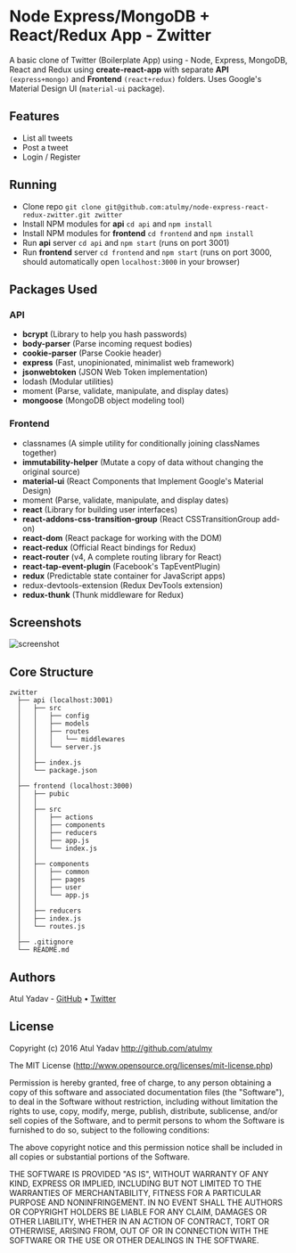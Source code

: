 # Node Express/MongoDB + React/Redux App - Zwitter
A basic clone of Twitter (Boilerplate App) using - Node, Express, MongoDB, React and Redux using **create-react-app** with separate **API** `(express+mongo)` and **Frontend** `(react+redux)` folders. Uses Google's Material Design UI (`material-ui` package).

## Features
- List all tweets
- Post a tweet
- Login / Register

## Running
- Clone repo `git clone git@github.com:atulmy/node-express-react-redux-zwitter.git zwitter`
- Install NPM modules for **api** `cd api` and `npm install`
- Install NPM modules for **frontend** `cd frontend` and `npm install`
- Run **api** server `cd api` and `npm start` (runs on port 3001)
- Run **frontend** server `cd frontend` and `npm start` (runs on port 3000, should automatically open `localhost:3000` in your browser)

## Packages Used

### API
- **bcrypt** (Library to help you hash passwords)
- **body-parser** (Parse incoming request bodies)
- **cookie-parser** (Parse Cookie header)
- **express** (Fast, unopinionated, minimalist web framework)
- **jsonwebtoken** (JSON Web Token implementation)
- lodash (Modular utilities)
- moment (Parse, validate, manipulate, and display dates)
- **mongoose** (MongoDB object modeling tool)

### Frontend
- classnames (A simple utility for conditionally joining classNames together)
- **immutability-helper** (Mutate a copy of data without changing the original source)
- **material-ui** (React Components that Implement Google's Material Design)
- moment (Parse, validate, manipulate, and display dates)
- **react** (Library for building user interfaces)
- **react-addons-css-transition-group** (React CSSTransitionGroup add-on)
- **react-dom** (React package for working with the DOM)
- **react-redux** (Official React bindings for Redux)
- **react-router** (v4, A complete routing library for React)
- **react-tap-event-plugin** (Facebook's TapEventPlugin)
- **redux** (Predictable state container for JavaScript apps)
- redux-devtools-extension (Redux DevTools extension)
- **redux-thunk** (Thunk middleware for Redux)

## Screenshots
![screenshot](http://atulmy.com/attachments/images/node-express-react-redux-zwitter.png)


## Core Structure
    zwitter
      ├── api (localhost:3001)
      │   ├── src
      │   │   ├── config
      │   │   ├── models
      │   │   ├── routes
      │   │   │   └── middlewares
      │   │   └── server.js
      │   │
      │   ├── index.js
      │   └── package.json
      │
      ├── frontend (localhost:3000)
      │   ├── pubic
      │   │
      │   ├── src
      │   │   ├── actions
      │   │   ├── components
      │   │   ├── reducers
      │   │   ├── app.js
      │   │   └── index.js
      │   │
      │   ├── components
      │   │   ├── common
      │   │   ├── pages
      │   │   ├── user
      │   │   └── app.js
      │   │
      │   ├── reducers
      │   ├── index.js
      │   └── routes.js
      │
      ├── .gitignore
      └── README.md

## Authors
Atul Yadav - [GitHub](https://github.com/atulmy) &bull; [Twitter](https://twitter.com/atulmy)

## License
Copyright (c) 2016 Atul Yadav http://github.com/atulmy

The MIT License (http://www.opensource.org/licenses/mit-license.php)

Permission is hereby granted, free of charge, to any person obtaining a copy of this software and associated documentation files (the "Software"), to deal in the Software without restriction, including without limitation the rights to use, copy, modify, merge, publish, distribute, sublicense, and/or sell copies of the Software, and to permit persons to whom the Software is furnished to do so, subject to the following conditions:

The above copyright notice and this permission notice shall be included in all copies or substantial portions of the Software.

THE SOFTWARE IS PROVIDED "AS IS", WITHOUT WARRANTY OF ANY KIND, EXPRESS OR IMPLIED, INCLUDING BUT NOT LIMITED TO THE WARRANTIES OF MERCHANTABILITY, FITNESS FOR A PARTICULAR PURPOSE AND NONINFRINGEMENT. IN NO EVENT SHALL THE AUTHORS OR COPYRIGHT HOLDERS BE LIABLE FOR ANY CLAIM, DAMAGES OR OTHER LIABILITY, WHETHER IN AN ACTION OF CONTRACT, TORT OR OTHERWISE, ARISING FROM, OUT OF OR IN CONNECTION WITH THE SOFTWARE OR THE USE OR OTHER DEALINGS IN THE SOFTWARE.
